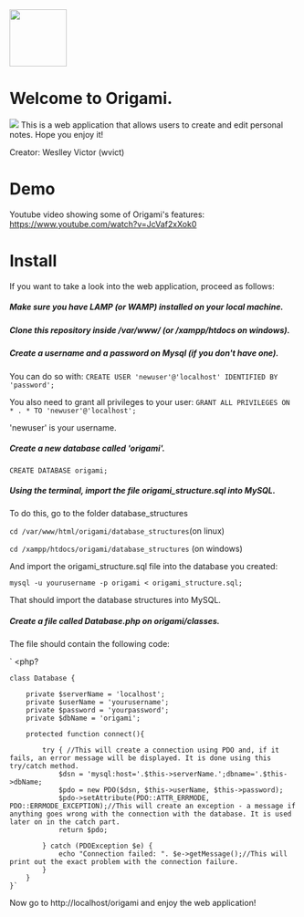 
<img src="https://image.flaticon.com/icons/svg/1902/1902455.svg" width="100px">

# Welcome to Origami.
<img src="https://i.ibb.co/BsVHQtg/Captura-de-tela-de-2019-07-12-11-23-46.png">
This is a web application that allows users to create and edit personal notes. Hope you enjoy it!

Creator: Weslley Victor (wvict)

# Demo

Youtube video showing some of Origami's features: https://www.youtube.com/watch?v=JcVaf2xXok0
# Install
If you want to take a look into the web application, proceed as follows:

##### Make sure you have LAMP (or WAMP) installed on your local machine.
##### Clone this repository inside /var/www/ (or /xampp/htdocs on windows).
##### Create a username and a password on Mysql (if you don't have one).

You can do so with:
`CREATE USER 'newuser'@'localhost' IDENTIFIED BY 'password';`


You also need to grant all privileges to your user:
`GRANT ALL PRIVILEGES ON * . * TO 'newuser'@'localhost';`

'newuser' is your username.

##### Create a new database called 'origami'.

`CREATE DATABASE origami;`

##### Using the terminal, import the file origami_structure.sql into MySQL.
To do this, go to the folder database_structures

`cd /var/www/html/origami/database_structures`(on linux)

`cd /xampp/htdocs/origami/database_structures` (on windows)

And import the origami_structure.sql file into the database you created:

`mysql -u yourusername -p origami < origami_structure.sql;`

That should import the database structures into MySQL.

##### Create a file called Database.php on origami/classes.
The file should contain the following code:

` <php?

	class Database {

		private $serverName = 'localhost';
		private $userName = 'yourusername';
		private $password = 'yourpassword';
		private $dbName = 'origami';

		protected function connect(){

			try { //This will create a connection using PDO and, if it fails, an error message will be displayed. It is done using this try/catch method.
				$dsn = 'mysql:host='.$this->serverName.';dbname='.$this->dbName;
				$pdo = new PDO($dsn, $this->userName, $this->password);
				$pdo->setAttribute(PDO::ATTR_ERRMODE, PDO::ERRMODE_EXCEPTION);//This will create an exception - a message if anything goes wrong with the connection with the database. It is used later on in the catch part.
				return $pdo;

			} catch (PDOException $e) {
				echo "Connection failed: ". $e->getMessage();//This will print out the exact problem with the connection failure.
			}
		}
	}`

Now go to http://localhost/origami and enjoy the web application!
